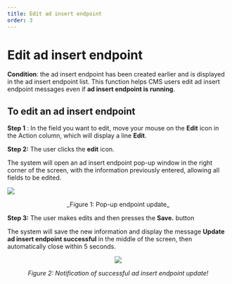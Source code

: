 ```yaml
---
title: Edit ad insert endpoint
order: 3
---
```


# Edit ad insert endpoint

**Condition**: the ad insert endpoint has been created earlier and is displayed in the ad insert endpoint list.
This function helps CMS users edit ad insert endpoint messages even if **ad insert endpoint is running**.

## To edit an ad insert endpoint

**Step 1** :
In the field you want to edit, move your mouse on the **Edit** icon in the Action column, which will display a line **Edit**.

**Step 2:** The user clicks the **edit** icon.

The system will open an ad insert endpoint pop-up window in the right corner of the screen, with the information previously entered, allowing all fields to be edited.

![](/images/dai/pop-up-update-endpoint.png)

  

<center> _Figure 1: Pop-up endpoint update_ </center>

  

**Step 3:** The user makes edits and then presses the **Save.** button

The system will save the new information and display the message **Update ad insert endpoint successful** in the middle of the screen, then automatically close within 5 seconds.

 <center>

![](/images/dai/success-update.png)

_Figure 2: Notification of successful ad insert endpoint update!_

</center>
